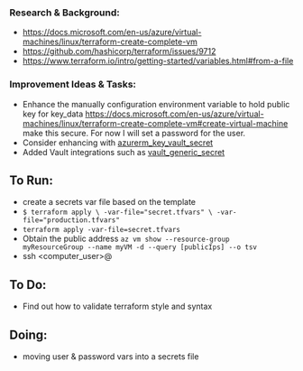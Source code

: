  ### Research & Background:
- https://docs.microsoft.com/en-us/azure/virtual-machines/linux/terraform-create-complete-vm
- https://github.com/hashicorp/terraform/issues/9712
- https://www.terraform.io/intro/getting-started/variables.html#from-a-file

### Improvement Ideas & Tasks:
- Enhance the manually configuration environment variable to hold public key for key_data
https://docs.microsoft.com/en-us/azure/virtual-machines/linux/terraform-create-complete-vm#create-virtual-machine
make this secure. For now I will set a password for the user.
- Consider enhancing with [azurerm_key_vault_secret](https://www.terraform.io/docs/providers/azurerm/r/key_vault_secret.html)
- Added Vault integrations such as [vault_generic_secret](https://www.terraform.io/docs/providers/vault/d/generic_secret.html)

## To Run:
- create a secrets var file based on the template
- `$ terraform apply \
  -var-file="secret.tfvars" \
  -var-file="production.tfvars"`
- `terraform apply -var-file=secret.tfvars`
- Obtain the public address `az vm show --resource-group myResourceGroup --name myVM -d --query [publicIps] --o tsv`
- ssh <computer_user>@<address>

## To Do:
- Find out how to validate terraform style and syntax

## Doing:
- moving user & password vars into a secrets file
